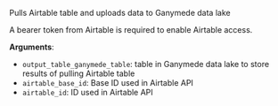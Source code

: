 Pulls Airtable table and uploads data to Ganymede data lake

A bearer token from Airtable is required to enable Airtable access.

**Arguments**:

- `output_table_ganymede_table`: table in Ganymede data lake to store results of pulling Airtable table
- `airtable_base_id`: Base ID used in Airtable API
- `airtable_id`: ID used in Airtable API

